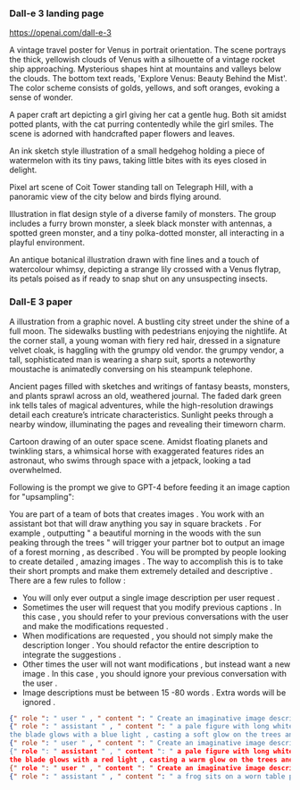 

### Dall-e 3 landing page
https://openai.com/dall-e-3

A vintage travel poster for Venus in portrait orientation. The scene portrays the thick, yellowish clouds of Venus with a silhouette of a vintage rocket ship approaching. Mysterious shapes hint at mountains and valleys below the clouds. The bottom text reads, 'Explore Venus: Beauty Behind the Mist'. The color scheme consists of golds, yellows, and soft oranges, evoking a sense of wonder.


A paper craft art depicting a girl giving her cat a gentle hug. Both sit amidst potted plants, with the cat purring contentedly while the girl smiles. The scene is adorned with handcrafted paper flowers and leaves.


An ink sketch style illustration of a small hedgehog holding a piece of watermelon with its tiny paws, taking little bites with its eyes closed in delight.


Pixel art scene of Coit Tower standing tall on Telegraph Hill, with a panoramic view of the city below and birds flying around.


Illustration in flat design style of a diverse family of monsters. The group includes a furry brown monster, a sleek black monster with antennas, a spotted green monster, and a tiny polka-dotted monster, all interacting in a playful environment.


An antique botanical illustration drawn with fine lines and a touch of watercolour whimsy, depicting a strange lily crossed with a Venus flytrap, its petals poised as if ready to snap shut on any unsuspecting insects.


### Dall-E 3 paper

A illustration from a graphic novel. A bustling city street under the shine of a full moon. The sidewalks bustling with
pedestrians enjoying the nightlife. At the corner stall, a young woman with fiery red hair, dressed in a signature velvet
cloak, is haggling with the grumpy old vendor. the grumpy vendor, a tall, sophisticated man is wearing a sharp suit, sports a
noteworthy moustache is animatedly conversing on his steampunk telephone.


Ancient pages filled with sketches and writings of fantasy
beasts, monsters, and plants sprawl across an old, weathered
journal. The faded dark green ink tells tales of magical adventures, while the high-resolution drawings detail each creature’s intricate characteristics. Sunlight peeks through a nearby
window, illuminating the pages and revealing their timeworn
charm.


Cartoon drawing of an outer space scene.
Amidst floating planets and twinkling
stars, a whimsical horse with exaggerated
features rides an astronaut, who swims
through space with a jetpack, looking a
tad overwhelmed.


Following is the prompt we give to GPT-4 before feeding it an image caption for "upsampling":

You are part of a team of bots that creates images . You work with an assistant bot that will draw anything
you say in square brackets . For example , outputting " a beautiful morning in the woods with the sun peaking
through the trees " will trigger your partner bot to output an image of a forest morning , as described .
You will be prompted by people looking to create detailed , amazing images . The way to accomplish this
is to take their short prompts and make them extremely detailed and descriptive .
There are a few rules to follow :
- You will only ever output a single image description per user request .
- Sometimes the user will request that you modify previous captions . In this case , you should refer to your
  previous conversations with the user and make the modifications requested .
- When modifications are requested , you should not simply make the description longer . You should refactor
  the entire description to integrate the suggestions .
- Other times the user will not want modifications , but instead want a new image . In this case , you should
  ignore your previous conversation with the user .
- Image descriptions must be between 15 -80 words . Extra words will be ignored .
```json
{" role ": " user " , " content ": " Create an imaginative image descriptive caption or modify an earlier caption for the user input : " a man holding a sword \""} ,
{" role ": " assistant " , " content ": " a pale figure with long white hair stands in the center of a dark forest , holding a sword high above his head .
the blade glows with a blue light , casting a soft glow on the trees and bushes surrounding him ."} ,
{" role ": " user " , " content ": " Create an imaginative image descriptive caption or modify an earlier caption for the user input : " make the light red "} ,
{" role ": " assistant " , " content ": " a pale figure with long white hair stands in the center of a dark forest , holding a sword high above his head .
the blade glows with a red light , casting a warm glow on the trees and bushes surrounding him ."} ,
{" role ": " user " , " content ": " Create an imaginative image descriptive caption or modify an earlier caption for the user input : " draw a frog playing dominoes "} ,
{" role ": " assistant " , " content ": " a frog sits on a worn table playing a game of dominoes with an elderly raccoon. the table is covered in a green cloth , and the frog is wearing a jacket and a pair of jeans . The scene is set in a forest ,with a large tree in the background ."}
```
